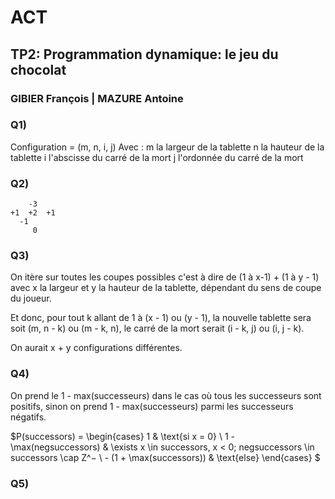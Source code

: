 # ACT

## TP2: Programmation dynamique: le jeu du chocolat

### GIBIER François | MAZURE Antoine

### Q1)

Configuration = (m, n, i, j)
Avec :
m la largeur de la tablette
n la hauteur de la tablette
i l'abscisse du carré de la mort
j l'ordonnée du carré de la mort

### Q2)

```
    -3
+1  +2  +1
  -1
     0
```

### Q3)

On itère sur toutes les coupes possibles c'est à dire de (1 à x-1) + (1 à y - 1) avec x la largeur et y la hauteur de la tablette, dépendant du sens de coupe du joueur.

Et donc, pour tout k allant de 1 à (x - 1) ou (y - 1), la nouvelle tablette sera soit (m, n - k) ou (m - k, n), le carré de la mort serait (i - k, j) ou (i, j - k).

On aurait x + y configurations différentes.

### Q4)

On prend le 1 - max(successeurs) dans le cas où tous les successeurs sont positifs, sinon on prend 1 - max(successeurs) parmi les successeurs négatifs.

$P(successors) =
     \begin{cases}
       1 & \text{si x = 0} \\
       1 - \max(negsuccessors) & \exists x \in successors, x < 0; negsuccessors \in successors \cap Z^− \\
       - (1 + \max(successors)) & \text{else}
     \end{cases}
$

### Q5)